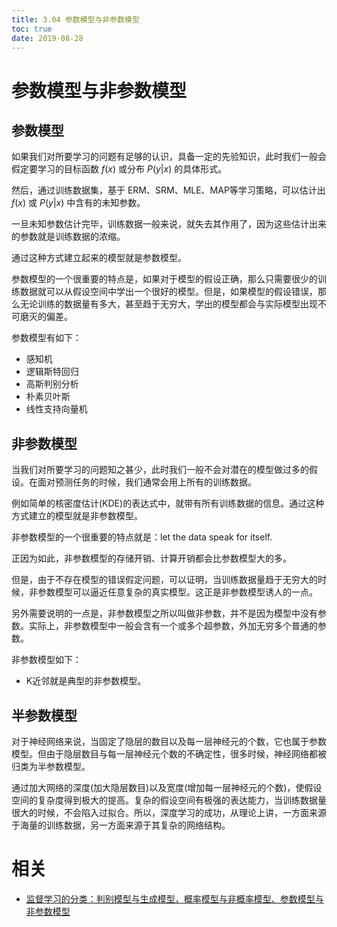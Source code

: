 ```yaml
---
title: 3.04 参数模型与非参数模型
toc: true
date: 2019-08-28
---
```

# 参数模型与非参数模型


## 参数模型

如果我们对所要学习的问题有足够的认识，具备一定的先验知识，此时我们一般会假定要学习的目标函数 $f(x)$ 或分布 $P(y|x)$ 的具体形式。

然后，通过训练数据集，基于 ERM、SRM、MLE、MAP等学习策略，可以估计出 $f(x)$ 或 $P(y|x)$ 中含有的未知参数。

一旦未知参数估计完毕，训练数据一般来说，就失去其作用了，因为这些估计出来的参数就是训练数据的浓缩。

通过这种方式建立起来的模型就是参数模型。

参数模型的一个很重要的特点是，如果对于模型的假设正确，那么只需要很少的训练数据就可以从假设空间中学出一个很好的模型。但是，如果模型的假设错误，那么无论训练的数据量有多大，甚至趋于无穷大，学出的模型都会与实际模型出现不可磨灭的偏差。

参数模型有如下：

- 感知机
- 逻辑斯特回归
- 高斯判别分析
- 朴素贝叶斯
- 线性支持向量机


## 非参数模型

当我们对所要学习的问题知之甚少，此时我们一般不会对潜在的模型做过多的假设。在面对预测任务的时候，我们通常会用上所有的训练数据。

例如简单的核密度估计(KDE)的表达式中，就带有所有训练数据的信息。通过这种方式建立的模型就是非参数模型。

非参数模型的一个很重要的特点就是：let the data speak for itself.

正因为如此，非参数模型的存储开销、计算开销都会比参数模型大的多。

但是，由于不存在模型的错误假定问题，可以证明，当训练数据量趋于无穷大的时候，非参数模型可以逼近任意复杂的真实模型。这正是非参数模型诱人的一点。

另外需要说明的一点是，非参数模型之所以叫做非参数，并不是因为模型中没有参数。实际上，非参数模型中一般会含有一个或多个超参数，外加无穷多个普通的参数。


非参数模型如下：

- K近邻就是典型的非参数模型。


## 半参数模型


对于神经网络来说，当固定了隐层的数目以及每一层神经元的个数，它也属于参数模型。但由于隐层数目与每一层神经元个数的不确定性，很多时候，神经网络都被归类为半参数模型。

通过加大网络的深度(加大隐层数目)以及宽度(增加每一层神经元的个数)，使假设空间的复杂度得到极大的提高。复杂的假设空间有极强的表达能力，当训练数据量很大的时候，不会陷入过拟合。所以，深度学习的成功，从理论上讲，一方面来源于海量的训练数据，另一方面来源于其复杂的网络结构。






# 相关

- [监督学习的分类：判别模型与生成模型，概率模型与非概率模型、参数模型与非参数模型](https://zhuanlan.zhihu.com/p/26012348)

